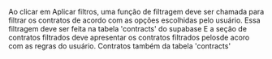 Ao clicar em Aplicar filtros, uma função de filtragem deve ser chamada para filtrar os contratos de acordo com as opções escolhidas pelo usuário.
Essa filtragem deve ser feita na tabela 'contracts' do supabase
E a seção de contratos filtrados deve apresentar os contratos filtrados pelosde acoro com as regras do usuário. Contratos também da tabela 'contracts'